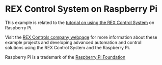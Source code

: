 REX Control System on Raspberry Pi
==================================

This example is related to the [tutorial on using the REX Control System](http://www.rexcontrols.com/articles/turning-raspberry-pi-into-a-plc-blinking-leds-exam)
on Raspberry Pi.
 
Visit the [REX Controls company webpage](http://www.rexcontrols.com/rex-control-system-raspberry-pi) for more 
information about these example projects and developing advanced automation and 
control solutions using the REX Control System and the Raspberry Pi.

Raspberry Pi is a trademark of the [Raspberry Pi Foundation](http://www.raspberrypi.org)

